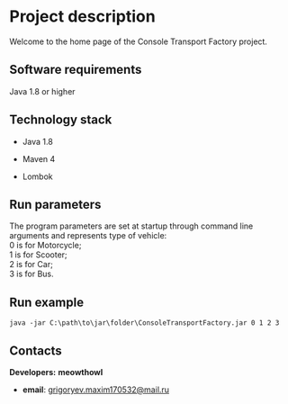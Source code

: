 # Project description

Welcome to the home page of the Console Transport Factory project.

## Software requirements

Java 1.8 or higher

## Technology stack
- Java 1.8

- Maven 4

- Lombok
  
## Run parameters

The program parameters are set at startup through command line arguments and represents type of vehicle:  
  0 is for Motorcycle;  
  1 is for Scooter;  
  2 is for Car;  
  3 is for Bus.  

## Run example

  ```
  java -jar C:\path\to\jar\folder\ConsoleTransportFactory.jar 0 1 2 3
  ```

## Contacts
**Developers:**
**meowthowl**
- **email**: grigoryev.maxim170532@mail.ru
